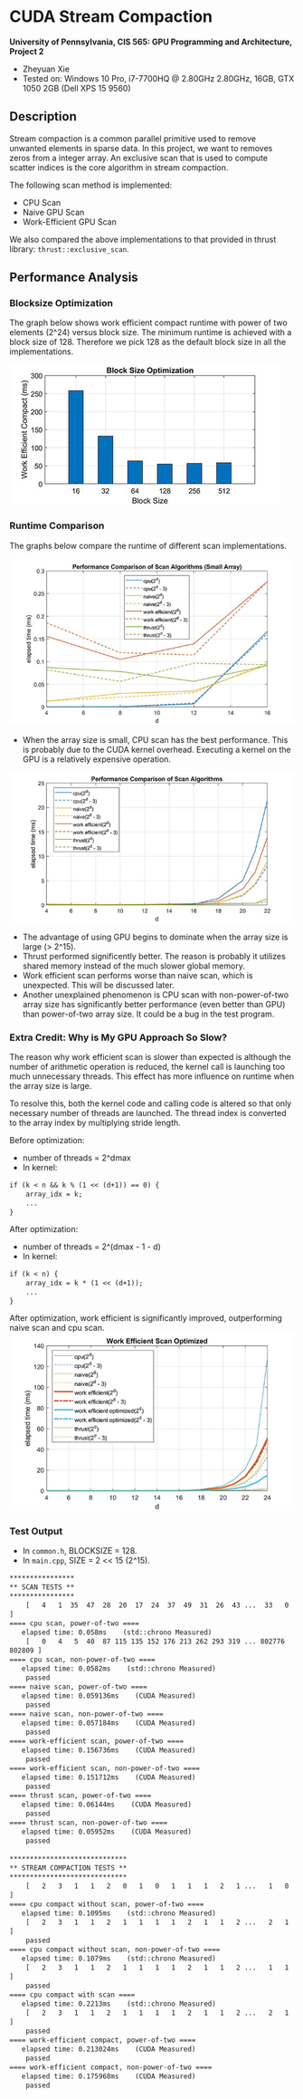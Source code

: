 CUDA Stream Compaction
======================

**University of Pennsylvania, CIS 565: GPU Programming and Architecture, Project 2**

* Zheyuan Xie
* Tested on: Windows 10 Pro, i7-7700HQ @ 2.80GHz 2.80GHz, 16GB, GTX 1050 2GB (Dell XPS 15 9560)

## Description
Stream compaction is a common parallel primitive used to remove unwanted elements in sparse data. In this project, we want to removes zeros from a integer array. An exclusive scan that is used to compute scatter indices is the core algorithm in stream compaction. 

The following scan method is implemented:
 - CPU Scan
 - Naive GPU Scan
 - Work-Efficient GPU Scan

We also compared the above implementations to that provided in thrust library: `thrust::exclusive_scan`.

## Performance Analysis
### Blocksize Optimization
The graph below shows work efficient compact runtime with power of two elements (2^24) versus block size. The minimum runtime is achieved with a block size of 128. Therefore we pick 128 as the default block size in all the implementations.

![](img/blocksize_opt.jpg)

### Runtime Comparison
The graphs below compare the runtime of different scan implementations.

![](img/scan_perf_small.jpg)
 - When the array size is small, CPU scan has the best performance. This is probably due to the CUDA kernel overhead. Executing a kernel on the GPU is a relatively expensive operation.

![](img/scan_perf.jpg)
 - The advantage of using GPU begins to dominate when the array size is large (> 2^15).
 - Thrust performed significently better. The reason is probably it utilizes shared memory instead of the much slower global memory.
 - Work efficient scan performs worse than naive scan, which is unexpected. This will be discussed later. 
 - Another unexplained phenomenon is CPU scan with non-power-of-two array size has significantly better performance (even better than GPU) than power-of-two array size. It could be a bug in the test program.

### Extra Credit: Why is My GPU Approach So Slow?
The reason why work efficient scan is slower than expected is although the number of arithmetic operation is reduced, the kernel call is launching too much unnecessary threads. This effect has more influence on runtime when the array size is large.

To resolve this, both the kernel code and calling code is altered so that only necessary number of threads are launched. The thread index is converted to the array index by multiplying stride length.

Before optimization:
 - number of threads = 2^dmax
 - In kernel:
```
if (k < n && k % (1 << (d+1)) == 0) {
    array_idx = k;
    ...
}
```

After optimization:
 - number of threads = 2^(dmax - 1 - d)
 - In kernel:
```
if (k < n) {
    array_idx = k * (1 << (d+1));
    ...
}
```

After optimization, work efficient is significantly improved, outperforming naive scan and cpu scan.
![](img/work_efficient_optimized.jpg)

### Test Output
 - In `common.h`, BLOCKSIZE = 128.
 - In `main.cpp`, SIZE = 2 << 15 (2^15).

```
****************
** SCAN TESTS **
****************
    [   4   1  35  47  28  20  17  24  37  49  31  26  43 ...  33   0 ]
==== cpu scan, power-of-two ====
   elapsed time: 0.058ms    (std::chrono Measured)
    [   0   4   5  40  87 115 135 152 176 213 262 293 319 ... 802776 802809 ]
==== cpu scan, non-power-of-two ====
   elapsed time: 0.0582ms    (std::chrono Measured)
    passed
==== naive scan, power-of-two ====
   elapsed time: 0.059136ms    (CUDA Measured)
    passed
==== naive scan, non-power-of-two ====
   elapsed time: 0.057184ms    (CUDA Measured)
    passed
==== work-efficient scan, power-of-two ====
   elapsed time: 0.156736ms    (CUDA Measured)
    passed
==== work-efficient scan, non-power-of-two ====
   elapsed time: 0.151712ms    (CUDA Measured)
    passed
==== thrust scan, power-of-two ====
   elapsed time: 0.06144ms    (CUDA Measured)
    passed
==== thrust scan, non-power-of-two ====
   elapsed time: 0.05952ms    (CUDA Measured)
    passed

*****************************
** STREAM COMPACTION TESTS **
*****************************
    [   2   3   1   1   2   0   1   0   1   1   1   2   1 ...   1   0 ]
==== cpu compact without scan, power-of-two ====
   elapsed time: 0.1095ms    (std::chrono Measured)
    [   2   3   1   1   2   1   1   1   1   2   1   1   2 ...   2   1 ]
    passed
==== cpu compact without scan, non-power-of-two ====
   elapsed time: 0.1079ms    (std::chrono Measured)
    [   2   3   1   1   2   1   1   1   1   2   1   1   2 ...   1   1 ]
    passed
==== cpu compact with scan ====
   elapsed time: 0.2213ms    (std::chrono Measured)
    [   2   3   1   1   2   1   1   1   1   2   1   1   2 ...   2   1 ]
    passed
==== work-efficient compact, power-of-two ====
   elapsed time: 0.213024ms    (CUDA Measured)
    passed
==== work-efficient compact, non-power-of-two ====
   elapsed time: 0.175968ms    (CUDA Measured)
    passed
```
